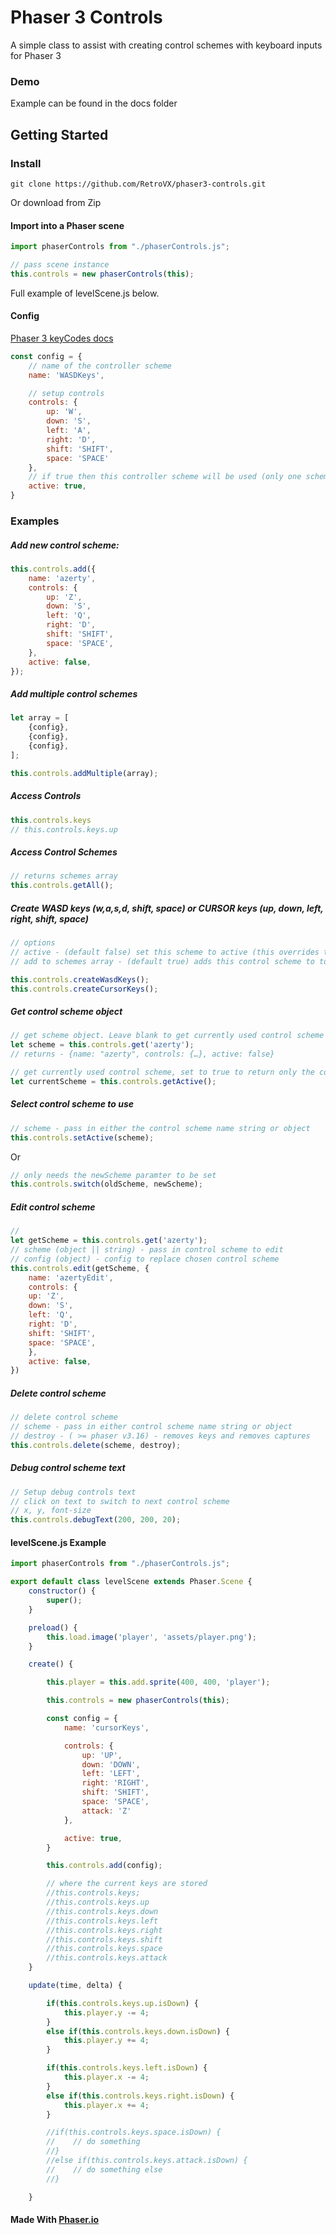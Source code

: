 # Phaser 3 Controls

A simple class to assist with creating control schemes with keyboard inputs for Phaser 3


### Demo

Example can be found in the docs folder

## Getting Started

### Install

```
git clone https://github.com/RetroVX/phaser3-controls.git
```
Or download from Zip

#### Import into a Phaser scene

```javascript
import phaserControls from "./phaserControls.js";

// pass scene instance
this.controls = new phaserControls(this);
```

Full example of levelScene.js below.

#### Config
[Phaser 3 keyCodes docs](https://github.com/photonstorm/phaser/blob/v3.16.2/src/input/keyboard/keys/KeyCodes.js)

```javascript
const config = {
    // name of the controller scheme
    name: 'WASDKeys',

    // setup controls
    controls: {
        up: 'W',
        down: 'S',
        left: 'A',
        right: 'D',
        shift: 'SHIFT',
        space: 'SPACE'
    },
    // if true then this controller scheme will be used (only one scheme can be 'active' at one time)
    active: true,
}
```

### Examples

##### Add new control scheme:

```javascript
this.controls.add({
    name: 'azerty',
    controls: {
        up: 'Z',
        down: 'S',
        left: 'Q',
        right: 'D',
        shift: 'SHIFT',
        space: 'SPACE',
    },
    active: false,
});
```

##### Add multiple control schemes
```javascript
let array = [
    {config},
    {config},
    {config},
];

this.controls.addMultiple(array);

```

##### Access Controls
```javascript
this.controls.keys
// this.controls.keys.up
```

##### Access Control Schemes
```javascript
// returns schemes array
this.controls.getAll();
```

##### Create WASD keys (w,a,s,d, shift, space) or CURSOR keys (up, down, left, right, shift, space)

```javascript
// options
// active - (default false) set this scheme to active (this overrides the current active control scheme)
// add to schemes array - (default true) adds this control scheme to to the schemes array

this.controls.createWasdKeys();
this.controls.createCursorKeys();
```

##### Get control scheme object

```javascript
// get scheme object. Leave blank to get currently used control scheme
let scheme = this.controls.get('azerty');
// returns - {name: "azerty", controls: {…}, active: false}

// get currently used control scheme, set to true to return only the control scheme name string 
let currentScheme = this.controls.getActive();
```

##### Select control scheme to use
```javascript
// scheme - pass in either the control scheme name string or object
this.controls.setActive(scheme);
```
Or
```javascript
// only needs the newScheme paramter to be set
this.controls.switch(oldScheme, newScheme);
```


##### Edit control scheme
```javascript
// 
let getScheme = this.controls.get('azerty');
// scheme (object || string) - pass in control scheme to edit
// config (object) - config to replace chosen control scheme
this.controls.edit(getScheme, {
    name: 'azertyEdit',
    controls: {
    up: 'Z',
    down: 'S',
    left: 'Q',
    right: 'D',
    shift: 'SHIFT',
    space: 'SPACE',
    },
    active: false,
})
```

##### Delete control scheme
```javascript
// delete control scheme
// scheme - pass in either control scheme name string or object
// destroy - ( >= phaser v3.16) - removes keys and removes captures
this.controls.delete(scheme, destroy);
```

##### Debug control scheme text
```javascript
// Setup debug controls text
// click on text to switch to next control scheme
// x, y, font-size
this.controls.debugText(200, 200, 20);
```

#### levelScene.js Example

```javascript
import phaserControls from "./phaserControls.js";

export default class levelScene extends Phaser.Scene {
    constructor() {
        super();
    }

    preload() {
        this.load.image('player', 'assets/player.png');
    }

    create() {

        this.player = this.add.sprite(400, 400, 'player');

        this.controls = new phaserControls(this);

        const config = {
            name: 'cursorKeys',

            controls: {
                up: 'UP',
                down: 'DOWN',
                left: 'LEFT',
                right: 'RIGHT',
                shift: 'SHIFT',
                space: 'SPACE',
                attack: 'Z'
            },

            active: true,
        }

        this.controls.add(config);

        // where the current keys are stored
        //this.controls.keys;
        //this.controls.keys.up
        //this.controls.keys.down
        //this.controls.keys.left
        //this.controls.keys.right
        //this.controls.keys.shift
        //this.controls.keys.space
        //this.controls.keys.attack
    }

    update(time, delta) {

        if(this.controls.keys.up.isDown) {
            this.player.y -= 4;
        }
        else if(this.controls.keys.down.isDown) {
            this.player.y += 4;
        }

        if(this.controls.keys.left.isDown) {
            this.player.x -= 4;
        }
        else if(this.controls.keys.right.isDown) {
            this.player.x += 4;
        }

        //if(this.controls.keys.space.isDown) {
        //    // do something
        //}
        //else if(this.controls.keys.attack.isDown) {
        //    // do something else
        //}

    }
```

#### Made With [Phaser.io](https://phaser.io)
